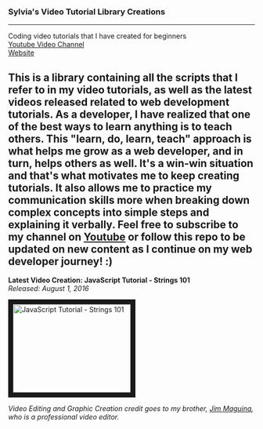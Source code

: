 ### Sylvia's Video Tutorial Library Creations
***
Coding video tutorials that I have created for beginners <br>
[Youtube Video Channel](https://www.youtube.com/user/SylviaMarketing23)<br>
[Website](http://tippingpointmediastudios.com)

This is a library containing all the scripts that I refer to in my video tutorials, as well as the latest videos released related to web development tutorials. As a developer, I have realized that one of the best ways to learn anything is to teach others. This "learn, do, learn, teach" approach is what helps me grow as a web developer, and in turn, helps others as well. It's a win-win situation and that's what motivates me to keep creating tutorials. It also allows me to practice my communication skills more when breaking down complex concepts into simple steps and explaining it verbally. Feel free to subscribe to my channel on [Youtube](https://www.youtube.com/user/SylviaMarketing23) or follow this repo to be updated on new content as I continue on my web developer journey! :)
<br>
------
**Latest Video Creation: JavaScript Tutorial - Strings 101**<br>
*Released: August 1, 2016*



<a href="http://www.youtube.com/watch?feature=player_embedded&v=uF5gTe4hcJg
" target="_blank"><img src="http://img.youtube.com/vi/uF5gTe4hcJg/0.jpg" 
alt="JavaScript Tutorial - Strings 101" width="240" height="180" border="10" /></a>



*Video Editing and Graphic Creation credit goes to my brother, <a href="http://www.jimmaguina.com">Jim Maguina</a>, who is a professional video editor.*
